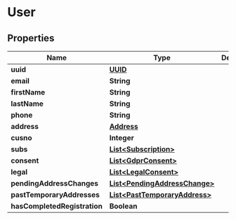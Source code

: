 

# User

## Properties

Name | Type | Description | Notes
------------ | ------------- | ------------- | -------------
**uuid** | [**UUID**](UUID.md) |  | 
**email** | **String** |  | 
**firstName** | **String** |  |  [optional]
**lastName** | **String** |  |  [optional]
**phone** | **String** |  |  [optional]
**address** | [**Address**](Address.md) |  |  [optional]
**cusno** | **Integer** |  | 
**subs** | [**List&lt;Subscription&gt;**](Subscription.md) |  | 
**consent** | [**List&lt;GdprConsent&gt;**](GdprConsent.md) |  | 
**legal** | [**List&lt;LegalConsent&gt;**](LegalConsent.md) |  | 
**pendingAddressChanges** | [**List&lt;PendingAddressChange&gt;**](PendingAddressChange.md) |  |  [optional]
**pastTemporaryAddresses** | [**List&lt;PastTemporaryAddress&gt;**](PastTemporaryAddress.md) |  | 
**hasCompletedRegistration** | **Boolean** |  | 




